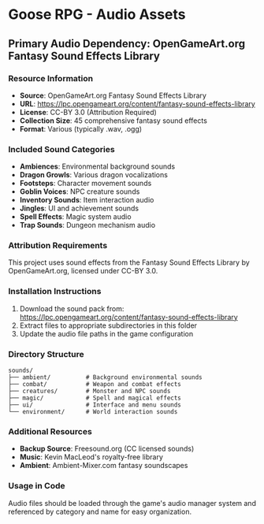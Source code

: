 # Goose RPG - Audio Assets

## Primary Audio Dependency: OpenGameArt.org Fantasy Sound Effects Library

### Resource Information
- **Source**: OpenGameArt.org Fantasy Sound Effects Library
- **URL**: https://lpc.opengameart.org/content/fantasy-sound-effects-library
- **License**: CC-BY 3.0 (Attribution Required)
- **Collection Size**: 45 comprehensive fantasy sound effects
- **Format**: Various (typically .wav, .ogg)

### Included Sound Categories
- **Ambiences**: Environmental background sounds
- **Dragon Growls**: Various dragon vocalizations
- **Footsteps**: Character movement sounds
- **Goblin Voices**: NPC creature sounds
- **Inventory Sounds**: Item interaction audio
- **Jingles**: UI and achievement sounds
- **Spell Effects**: Magic system audio
- **Trap Sounds**: Dungeon mechanism audio

### Attribution Requirements
This project uses sound effects from the Fantasy Sound Effects Library by OpenGameArt.org, licensed under CC-BY 3.0.

### Installation Instructions
1. Download the sound pack from: https://lpc.opengameart.org/content/fantasy-sound-effects-library
2. Extract files to appropriate subdirectories in this folder
3. Update the audio file paths in the game configuration

### Directory Structure
```
sounds/
├── ambient/          # Background environmental sounds
├── combat/           # Weapon and combat effects
├── creatures/        # Monster and NPC sounds
├── magic/            # Spell and magical effects
├── ui/               # Interface and menu sounds
└── environment/      # World interaction sounds
```

### Additional Resources
- **Backup Source**: Freesound.org (CC licensed sounds)
- **Music**: Kevin MacLeod's royalty-free library
- **Ambient**: Ambient-Mixer.com fantasy soundscapes

### Usage in Code
Audio files should be loaded through the game's audio manager system and referenced by category and name for easy organization.